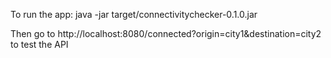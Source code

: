 To run the app:
java -jar target/connectivitychecker-0.1.0.jar

Then go to http://localhost:8080/connected?origin=city1&destination=city2 to test the API